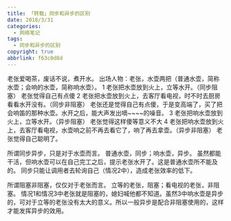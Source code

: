 ```yaml
---
title: 「转载」同步和异步的区别
date: 2018/3/31
categories:
  - 网络笔记
tags:
  - 同步和异步的区别
copyright: true
abbrlink: f63c0d8d
---
```


老张爱喝茶，废话不说，煮开水。
出场人物：老张，水壶两把（普通水壶，简称水壶；会响的水壶，简称响水壶）。
1 老张把水壶放到火上，立等水开。（同步阻塞）
老张觉得自己有点傻
2 老张把水壶放到火上，去客厅看电视，时不时去厨房看看水开没有。（同步非阻塞）
老张还是觉得自己有点傻，于是变高端了，买了把会响笛的那种水壶。水开之后，能大声发出嘀~~~~的噪音。
3 老张把响水壶放到火上，立等水开。（异步阻塞）
老张觉得这样傻等意义不大
4 老张把响水壶放到火上，去客厅看电视，水壶响之前不再去看它了，响了再去拿壶。（异步非阻塞）
老张觉得自己聪明了。

所谓同步异步，只是对于水壶而言。
普通水壶，同步；响水壶，异步。
虽然都能干活，但响水壶可以在自己完工之后，提示老张水开了。这是普通水壶所不能及的。
同步只能让调用者去轮询自己（情况2中），造成老张效率的低下。

所谓阻塞非阻塞，仅仅对于老张而言。
立等的老张，阻塞；看电视的老张，非阻塞。
情况1和情况3中老张就是阻塞的，媳妇喊他都不知道。虽然3中响水壶是异步的，可对于立等的老张没有太大的意义。所以一般异步是配合非阻塞使用的，这样才能发挥异步的效用。